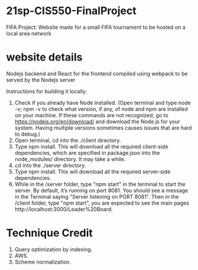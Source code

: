 # 21sp-CIS550-FinalProject
FIFA Project: Website made for a small FIFA tournament to be hosted on a local area network

# website details
Nodejs backend and React for the frontend compiled using webpack to be served by the Nodejs server

Instructions for building it locally:
1. Check if you already have Node installed. (Open terminal and type node -v; npm -v to check what version, if any, of node and npm are installed on your machine. If these commands are not recognized, go to https://nodejs.org/en/download/ and download the Node.js for your system. Having multiple versions sometimes causes issues that are hard to debug.)
2. Open terminal, cd into the ./client directory.
3. Type npm install. This will download all the required client-side dependencies, which are specified in package.json into the node_modules/ directory. It may take a while.
4. cd into the ./server directory.
5. Type npm install. This will download all the required server-side dependencies.
6. While in the /server folder, type "npm start" in the terminal to start the server. By default, it’s running on port 8081. You should see a message in the Terminal saying "Server listening on PORT 8081". Then in the /client folder, type "npm start", you are expected to see the main pages http://localhost:3000/Leader%20Board. 

# Technique Credit
1. Query optimization by indexing.
2. AWS.
3. Scheme normalization.

